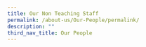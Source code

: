 ```yaml
---
title: Our Non Teaching Staff
permalink: /about-us/Our-People/permalink/
description: ""
third_nav_title: Our People
---
```

